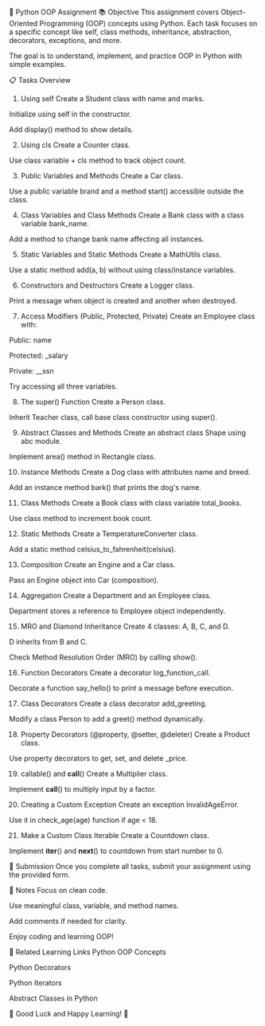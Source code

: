 🐍 Python OOP Assignment
📚 Objective
This assignment covers Object-Oriented Programming (OOP) concepts using Python.
Each task focuses on a specific concept like self, class methods, inheritance, abstraction, decorators, exceptions, and more.

The goal is to understand, implement, and practice OOP in Python with simple examples.

📋 Tasks Overview
1. Using self
Create a Student class with name and marks.

Initialize using self in the constructor.

Add display() method to show details.

2. Using cls
Create a Counter class.

Use class variable + cls method to track object count.

3. Public Variables and Methods
Create a Car class.

Use a public variable brand and a method start() accessible outside the class.

4. Class Variables and Class Methods
Create a Bank class with a class variable bank_name.

Add a method to change bank name affecting all instances.

5. Static Variables and Static Methods
Create a MathUtils class.

Use a static method add(a, b) without using class/instance variables.

6. Constructors and Destructors
Create a Logger class.

Print a message when object is created and another when destroyed.

7. Access Modifiers (Public, Protected, Private)
Create an Employee class with:

Public: name

Protected: _salary

Private: __ssn

Try accessing all three variables.

8. The super() Function
Create a Person class.

Inherit Teacher class, call base class constructor using super().

9. Abstract Classes and Methods
Create an abstract class Shape using abc module.

Implement area() method in Rectangle class.

10. Instance Methods
Create a Dog class with attributes name and breed.

Add an instance method bark() that prints the dog's name.

11. Class Methods
Create a Book class with class variable total_books.

Use class method to increment book count.

12. Static Methods
Create a TemperatureConverter class.

Add a static method celsius_to_fahrenheit(celsius).

13. Composition
Create an Engine and a Car class.

Pass an Engine object into Car (composition).

14. Aggregation
Create a Department and an Employee class.

Department stores a reference to Employee object independently.

15. MRO and Diamond Inheritance
Create 4 classes: A, B, C, and D.

D inherits from B and C.

Check Method Resolution Order (MRO) by calling show().

16. Function Decorators
Create a decorator log_function_call.

Decorate a function say_hello() to print a message before execution.

17. Class Decorators
Create a class decorator add_greeting.

Modify a class Person to add a greet() method dynamically.

18. Property Decorators (@property, @setter, @deleter)
Create a Product class.

Use property decorators to get, set, and delete _price.

19. callable() and __call__()
Create a Multiplier class.

Implement __call__() to multiply input by a factor.

20. Creating a Custom Exception
Create an exception InvalidAgeError.

Use it in check_age(age) function if age < 18.

21. Make a Custom Class Iterable
Create a Countdown class.

Implement __iter__() and __next__() to countdown from start number to 0.

🚀 Submission
Once you complete all tasks, submit your assignment using the provided form.

🌟 Notes
Focus on clean code.

Use meaningful class, variable, and method names.

Add comments if needed for clarity.

Enjoy coding and learning OOP!

🔗 Related Learning Links
Python OOP Concepts

Python Decorators

Python Iterators

Abstract Classes in Python

🏁 Good Luck and Happy Learning! 🚀
